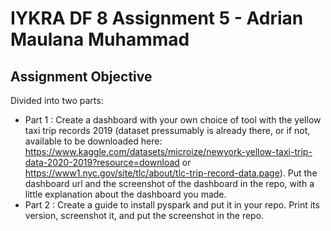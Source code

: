 # IYKRA DF 8 Assignment 5 - Adrian Maulana Muhammad
## Assignment Objective
Divided into two parts: 
- Part 1 :  Create a dashboard with your own choice of tool with the yellow taxi trip records 2019 (dataset pressumably is already there, or if not,  available to be downloaded here: https://www.kaggle.com/datasets/microize/newyork-yellow-taxi-trip-data-2020-2019?resource=download or https://www1.nyc.gov/site/tlc/about/tlc-trip-record-data.page). Put the dashboard url and the screenshot of the dashboard in the repo, with a little explanation about the dashboard you made.
- Part 2 : Create a guide to install pyspark and put it in your repo. Print its version, screenshot it, and put the screenshot in the repo.